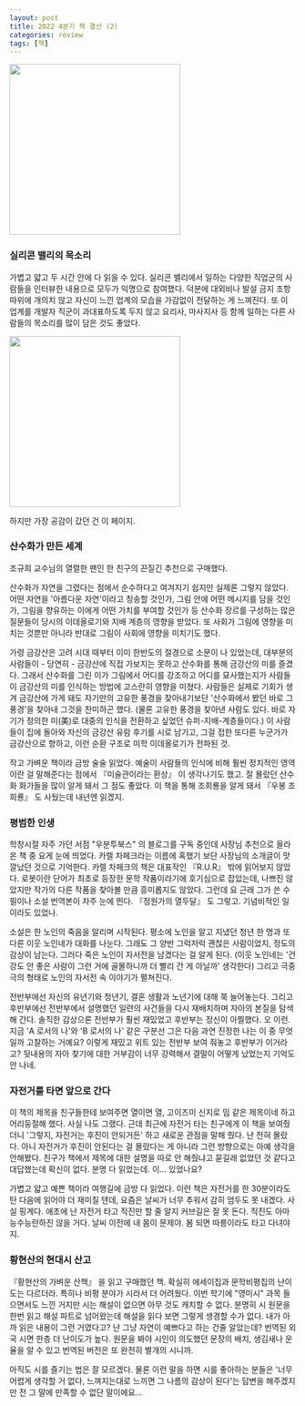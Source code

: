 ```yaml
---
layout: post
title: 2022 4분기 책 결산 (2)
categories: review
tags: [책]
---
```


<img src="{{ site.baseurl }}/thumbnails/230125_books/실리콘밸리의목소리.jpeg" width="300" />

### 실리콘 밸리의 목소리

 가볍고 얇고 두 시간 안에 다 읽을 수 있다. 실리콘 밸리에서 일하는 다양한 직업군의 사람들을 인터뷰한 내용으로 모두가 익명으로 참여했다. 덕분에 대외비나 발설 금지 조항 따위에 개의치 않고 자신이 느낀 업계의 모습을 가감없이 전달하는 게 느껴진다. 또 이 업계를 개발자 직군이 과대표하도록 두지 않고 요리사, 마사지사 등 함께 일하는 다른 사람들의 목소리를 많이 담은 것도 좋았다.

<img src="{{ site.baseurl }}/thumbnails/230125_books/실리콘밸리의목소리_스크린샷.jpeg" width="300" />

하지만 가장 공감이 갔던 건 이 페이지.

### 산수화가 만든 세계

조규희 교수님의 열렬한 팬인 한 친구의 끈질긴 추천으로 구매했다. 

산수화가 자연을 그렸다는 점에서 순수하다고 여겨지기 쉽지만 실제론 그렇지 않았다. 어떤 자연을 '아름다운 자연'이라고 칭송할 것인가, 그림 안에 어떤 메시지를 담을 것인가, 그림을 향유하는 이에게 어떤 가치를 부여할 것인가 등 산수화 장르를 구성하는 많은 질문들이 당시의 이데올로기와 지배 계층의 영향을 받았다. 또 사회가 그림에 영향을 미치는 것뿐만 아니라 반대로 그림이 사회에 영향을 미치기도 했다.

가령 금강산은 고려 시대 때부터 이미 한반도의 절경으로 소문이 나 있었는데, 대부분의 사람들이 - 당연히 - 금강산에 직접 가보지는 못하고 산수화를 통해 금강산의 미를 즐겼다. 그래서 산수화를 그린 이가 그림에서 어디를 강조하고 어디를 묘사했는지가 사람들이 금강산의 미를 인식하는 방법에 고스란히 영향을 미쳤다. 사람들은 실제로 기회가 생겨 금강산에 가게 돼도 자기만의 고유한 풍경을 찾아내기보단 '산수화에서 봤던 바로 그 풍경'을 찾아내 그것을 찬미하곤 했다. (물론 고유한 풍경을 찾아낸 사람도 있다. 바로 자기가 정의한 미(美)로 대중의 인식을 전환하고 싶었던 슈퍼-지배-계층들이다.) 이 사람들이 집에 돌아와 자신의 금강산 유람 후기를 시로 남기고, 그걸 접한 또다른 누군가가 금강산으로 향하고, 이런 순환 구조로 미학 이데올로기가 전파된 것. 

작고 가벼운 책이라 금방 술술 읽었다. 예술이 사람들의 인식에 비해 훨씬 정치적인 영역이란 걸 말해준다는 점에서 『미술관이라는 환상』 이 생각나기도 했고. 잘 몰랐던 산수화 화가들을 많이 알게 돼서 그 점도 좋았다. 이 책을 통해 조희룡을 알게 돼서 『우봉 조희룡』 도 사뒀는데 내년엔 읽겠지. 


### 평범한 인생

학창시절 자주 가던 서점 "우분투북스" 의 블로그를 구독 중인데 사장님 추천으로 올라온 책 중 요게 눈에 띄었다. 카렐 차페크라는 이름에 혹했기 보단 사장님의 소개글이 맛깔났던 것으로 기억한다. 카렐 차페크의 책은 대표작인 『R.U.R』 밖에 읽어보지 않았다. 로봇이란 단어가 최초로 등장한 문학 작품이라기에 호기심으로 잡았는데, 나쁘진 않았지만 작가의 다른 작품을 찾아볼 만큼 흥미롭지도 않았다. 그런데 요 근래 그가 쓴 수필이나 소설 번역본이 자주 눈에 띈다. 『정원가의 열두달』 도 그렇고. 기념비적인 일이라도 있었나.

소설은 한 노인의 죽음을 알리며 시작된다. 평소에 노인을 알고 지냈던 청년 한 명과 또다른 이웃 노인네가 대화를 나눈다. 그래도 그 양반 그럭저럭 괜찮은 사람이었지, 정도의 감상이 남는다. 그러다 죽은 노인이 자서전을 남겼다는 걸 알게 된다. (이웃 노인네는 '건강도 안 좋은 사람이 그런 거에 골몰하니까 더 빨리 간 게 아닐까' 생각한다) 그리고 극중극의 형태로 노인의 자서전 속 이야기가 펼쳐진다. 

전반부에선 자신의 유년기와 청년기, 결혼 생활과 노년기에 대해 쭉 늘어놓는다. 그리고 후반부에선 전반부에서 설명했던 일련의 사건들을 다시 재배치하며 자아의 본질을 탐색해 간다. 솔직한 감상으론 전반부가 훨씬 재밌었고 후반부는 정신이 아찔했다. 오 이런. 지금 'A 로서의 나'와 'B 로서의 나' 같은 구분선 그은 다음 과연 진정한 나는 이 중 무엇일까 고찰하는 거예요? 이렇게 재밌고 위트 있는 전반부 보여 줘놓고 후반부가 이거라고?  뒷내용의 자아 찾기에 대한 거부감이 너무 강력해서 결말이 어떻게 났었는지 기억도 안 나네. 

### 자전거를 타면 앞으로 간다

이 책의 제목을 친구들한테 보여주면 열이면 열, 고이즈미 신지로 밈 같은 제목이네 하고 어리둥절해 했다. 사실 나도 그랬다. 근데 최근에 자전거 타는 친구에게 이 책을 보여줬더니 '그렇지, 자전거는 후진이 안되거든' 하고 새로운 관점을 말해 줬다. 난 전혀 몰랐다. 아니 자전거가 후진이 안된다는 걸 몰랐다는 게 아니라 그런 방향으로는 아예 생각을 안해봤다. 친구가 책에서 제목에 대한 설명을 따로 안 해줬냐고 묻길래 없었던 것 같다고 대답했는데 확신이 없다. 분명 다 읽었는데. 이... 있었나요?

가볍고 얇고 예쁜 책이라 여행길에 금방 다 읽었다. 이런 책은 자전거를 한 30분이라도 탄 다음에 읽어야 더 재미질 텐데, 요즘은 날씨가 너무 추워서 감히 엄두도 못 내겠다. 사실 핑계다. 애초에 난 자전거 타고 직진만 할 줄 알지 커브길은 잘 못 돈다. 직진도 아마 능수능란하진 않을 거다. 날씨 이전에 내 몸이 문제야. 봄 되면 따릉이라도 타고 다녀야지. 
 
### 황현산의 현대시 산고

『황현산의 가벼운 산책』 을 읽고 구매했던 책. 확실히 에세이집과 문학비평집의 난이도는 다르더라. 특히나 비평 분야가 시라서 더 어려웠다. 이번 학기에 "영미시" 과목 들으면서도 느낀 거지만 시는 해설이 없으면 아무 것도 캐치할 수 없다. 분명히 시 원문을 한번 읽고 해설 파트로 넘어왔는데 해설을 읽다 보면 그렇게 생경할 수가 없다. 내가 아까 읽은 내용이 그런 거였다고? 난 그냥 자연이 예쁘다고 하는 건줄 알았는데? 번역된 외국 시면 한층 더 난이도가 높다. 원문을 봐야 시인이 의도했던 문장의 배치, 생김새나 운율을 알 수 있고 번역된 버전은 또 완전히 별개의 시니까. 

아직도 시를 즐기는 법은 잘 모르겠다. 물론 이런 말을 하면 시를 좋아하는 분들은 '너무 어렵게 생각할 거 없다, 느껴지는대로 느끼면 그 나름의 감상이 된다'는 답변을 해주겠지만 전 그 말에 만족할 수 없단 말이에요...

